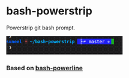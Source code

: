 # bash-powerstrip

Powerstrip git bash prompt. 

![bash-powerline](https://github.com/suneel331/bash-powerstrip/blob/master/screenshots/bash-powerstrip.png)

### Based on [bash-powerline](https://github.com/riobard/bash-powerline)
